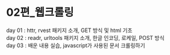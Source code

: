 # 02편_웹크롤링
day 01 : httr, rvest 패키지 소개, GET 방식 및 html 기초<br>
day 02 : readr, urltools 패키지 소개, 한글 인코딩, 로케일, POST 방식<br>
day 03 : 배운 내용 실습, javascript가 사용된 문서 크롤링하기<br>


